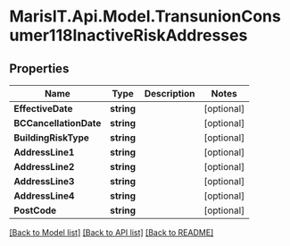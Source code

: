 
# MarisIT.Api.Model.TransunionConsumer118InactiveRiskAddresses

## Properties

Name | Type | Description | Notes
------------ | ------------- | ------------- | -------------
**EffectiveDate** | **string** |  | [optional] 
**BCCancellationDate** | **string** |  | [optional] 
**BuildingRiskType** | **string** |  | [optional] 
**AddressLine1** | **string** |  | [optional] 
**AddressLine2** | **string** |  | [optional] 
**AddressLine3** | **string** |  | [optional] 
**AddressLine4** | **string** |  | [optional] 
**PostCode** | **string** |  | [optional] 

[[Back to Model list]](../README.md#documentation-for-models)
[[Back to API list]](../README.md#documentation-for-api-endpoints)
[[Back to README]](../README.md)

